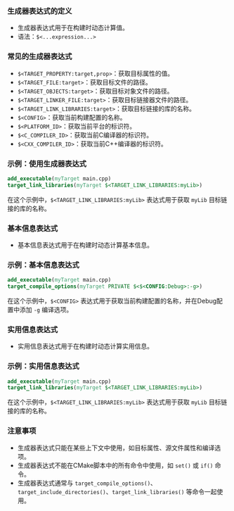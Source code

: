 ﻿### 生成器表达式的定义
- 生成器表达式用于在构建时动态计算值。
- 语法：`$<...expression...>`

### 常见的生成器表达式
- `$<TARGET_PROPERTY:target,prop>`：获取目标属性的值。
- `$<TARGET_FILE:target>`：获取目标文件的路径。
- `$<TARGET_OBJECTS:target>`：获取目标对象文件的路径。
- `$<TARGET_LINKER_FILE:target>`：获取目标链接器文件的路径。
- `$<TARGET_LINK_LIBRARIES:target>`：获取目标链接的库的名称。
- `$<CONFIG>`：获取当前构建配置的名称。
- `$<PLATFORM_ID>`：获取当前平台的标识符。
- `$<C_COMPILER_ID>`：获取当前C编译器的标识符。
- `$<CXX_COMPILER_ID>`：获取当前C++编译器的标识符。

### 示例：使用生成器表达式
```cmake
add_executable(myTarget main.cpp)
target_link_libraries(myTarget $<TARGET_LINK_LIBRARIES:myLib>)
```
在这个示例中，`$<TARGET_LINK_LIBRARIES:myLib>` 表达式用于获取 `myLib` 目标链接的库的名称。

### 基本信息表达式
- 基本信息表达式用于在构建时动态计算基本信息。

### 示例：基本信息表达式
```cmake
add_executable(myTarget main.cpp)
target_compile_options(myTarget PRIVATE $<$<CONFIG:Debug>:-g>)
```
在这个示例中，`$<CONFIG>` 表达式用于获取当前构建配置的名称，并在Debug配置中添加 `-g` 编译选项。

### 实用信息表达式
- 实用信息表达式用于在构建时动态计算实用信息。

### 示例：实用信息表达式
```cmake
add_executable(myTarget main.cpp)
target_link_libraries(myTarget $<TARGET_LINK_LIBRARIES:myLib>)
```
在这个示例中，`$<TARGET_LINK_LIBRARIES:myLib>` 表达式用于获取 `myLib` 目标链接的库的名称。

### 注意事项
- 生成器表达式只能在某些上下文中使用，如目标属性、源文件属性和编译选项。
- 生成器表达式不能在CMake脚本中的所有命令中使用，如 `set()` 或 `if()` 命令。
- 生成器表达式通常与 `target_compile_options()`、`target_include_directories()`、`target_link_libraries()` 等命令一起使用。